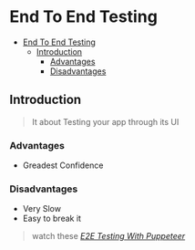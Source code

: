# End To End Testing

<!-- TOC -->

-   [End To End Testing](#end-to-end-testing)
    -   [Introduction](#introduction)
        -   [Advantages](#advantages)
        -   [Disadvantages](#disadvantages)

<!-- /TOC -->

## Introduction

> It about Testing your app through its UI

### Advantages

-   Greadest Confidence

### Disadvantages

-   Very Slow
-   Easy to break it

> watch these _[E2E Testing With Puppeteer](https://www.youtube.com/watch?v=gh7TmUcku8M&list=PLzNfs-3kBUJllCa8_6pLYDMnIlg6Lfvu4&index=17)_
